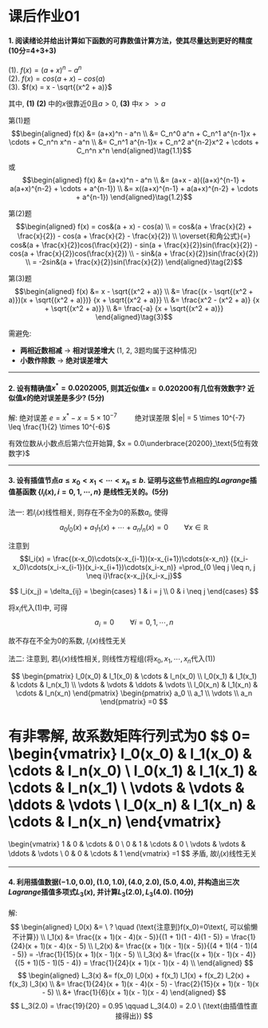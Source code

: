 # 课后作业01

#### 1. 阅读绪论并给出计算如下函数的可靠数值计算方法，使其尽量达到更好的精度 (10分=4+3+3)

(1). $f(x) = (a+x)^n - a^n$  
(2). $f(x) = cos(a + x) - cos(a)$  
(3). $f(x) = x - \sqrt{(x^2 + a)}$

其中, __(1)__ __(2)__ 中的$x$很靠近0且$a>0$, __(3)__ 中$x>>a$

第(1)题
$$\begin{aligned}
f(x) &= (a+x)^n - a^n \\
     &= C_n^0 a^n + C_n^1 a^{n-1}x + \cdots + C_n^n x^n - a^n \\
     &= C_n^1 a^{n-1}x + C_n^2 a^{n-2}x^2 + \cdots + C_n^n x^n
\end{aligned}\tag{1.1}$$

或
$$\begin{aligned}
f(x) &= (a+x)^n - a^n \\
     &= (a+x - a)((a+x)^{n-1} + a(a+x)^{n-2} + \cdots + a^{n-1}) \\
     &= x((a+x)^{n-1} + a(a+x)^{n-2} + \cdots + a^{n-1})
\end{aligned}\tag{1.2}$$

第(2)题
$$\begin{aligned}
f(x) = cos&(a + x) - cos(a) \\
     = cos&(a + \frac{x}{2} + \frac{x}{2})
     - cos(a + \frac{x}{2} - \frac{x}{2}) \\
     \overset{和角公式}{=} cos&(a + \frac{x}{2})cos(\frac{x}{2})
     - sin(a + \frac{x}{2})sin(\frac{x}{2})
     - cos(a + \frac{x}{2})cos(\frac{x}{2}) \\
     - sin&(a + \frac{x}{2})sin(\frac{x}{2}) \\
     = -2sin&(a + \frac{x}{2})sin(\frac{x}{2})
\end{aligned}\tag{2}$$

第(3)题
$$\begin{aligned}
f(x) &= x - \sqrt{(x^2 + a)} \\
     &= \frac{(x - \sqrt{(x^2 + a)})(x + \sqrt{(x^2 + a)})}
     {x + \sqrt{(x^2 + a)}} \\
     &= \frac{x^2 - (x^2 + a)}
     {x + \sqrt{(x^2 + a)}} \\
     &= \frac{-a}
     {x + \sqrt{(x^2 + a)}}
\end{aligned}\tag{3}$$

需避免:
* __两相近数相减__ -> __相对误差增大__ (1, 2, 3题均属于这种情况)
* __小数作除数__ -> __绝对误差增大__

---

#### 2. 设有精确值$x^*=0.0202005$, 则其近似值$x=0.020200$有几位有效数字? 近似值$x$的绝对误差是多少? (5分)

解: 绝对误差 $e = x^* - x = 5 \times 10^{-7}\qquad$
绝对误差限 $|e| = 5 \times 10^{-7} \leq \frac{1}{2} \times 10^{-6}$

有效位数从小数点后第六位开始算, $x = 0.0\underbrace{20200}_\text{5位有效数字}$

---

#### 3. 设有插值节点$a \leq x_0 < x_1 < \cdots < x_n \leq b$. 证明与这些节点相应的$Lagrange$插值基函数 $\{l_i(x), i=0,1,\cdots,n\}$ 是线性无关的。(5分)

法一: 若$l_i(x)$线性相关, 则存在不全为0的系数$a_i$, 使得
$$a_0 l_0(x) + a_1 l_1(x) + \cdots + a_n l_n(x) = 0 \qquad \forall x \in \mathbb{R} \tag{1}$$

注意到
$$l_i(x) = \frac{(x-x_0)\cdots(x-x_{i-1})(x-x_{i+1})\cdots(x-x_n)}
{(x_i-x_0)\cdots(x_i-x_{i-1})(x_i-x_{i+1})\cdots(x_i-x_n)}
=\prod_{0 \leq j \leq n, j \neq i}\frac{x-x_j}{x_i-x_j}$$

$$
l_i(x_j) = \delta_{ij} = 
    \begin{cases}
    1 & i = j \\
    0 & i \neq j
    \end{cases}
$$

将$x_i$代入(1)中, 可得
$$a_i = 0 \qquad \forall i = 0, 1, \cdots, n$$

故不存在不全为0的系数, $l_i(x)$线性无关

法二: 注意到, 若$l_i(x)$线性相关, 则线性方程组(将$x_0, x_1, \cdots, x_n$代入(1))

$$
\begin{pmatrix}
    l_0(x_0) & l_1(x_0) & \cdots & l_n(x_0) \\
    l_0(x_1) & l_1(x_1) & \cdots & l_n(x_1) \\
    \vdots   & \vdots   & \ddots & \vdots   \\
    l_0(x_n) & l_1(x_n) & \cdots & l_n(x_n)
\end{pmatrix}
\begin{pmatrix}
    a_0 \\
    a_1 \\
    \vdots \\
    a_n
\end{pmatrix}
=0
$$

有非零解, 故系数矩阵行列式为0
$$
0=
\begin{vmatrix}
    l_0(x_0) & l_1(x_0) & \cdots & l_n(x_0) \\
    l_0(x_1) & l_1(x_1) & \cdots & l_n(x_1) \\
    \vdots   & \vdots   & \ddots & \vdots   \\
    l_0(x_n) & l_1(x_n) & \cdots & l_n(x_n)
\end{vmatrix}
=
\begin{vmatrix}
    1 & 0 & \cdots & 0 \\
    0 & 1 & \cdots & 0 \\
    \vdots & \vdots & \ddots & \vdots \\
    0 & 0 & \cdots & 1
\end{vmatrix}
=1
$$
矛盾, 故$l_i(x)$线性无关

---

#### 4. 利用插值数据$(-1.0, 0.0), (1.0, 1.0), (4.0, 2.0), (5.0, 4.0)$, 并构造出三次$Lagrange$插值多项式$L_3(x)$, 并计算$L_3(2.0), L_3(4.0)$. (10分)

解:
$$
\begin{aligned}
    l_0(x) &= \ ? \quad (\text{注意到}f(x_0)=0\text{, 可以偷懒不计算}) \\
    l_1(x) &= \frac{(x + 1)(x - 4)(x - 5)}{(1 + 1)(1 - 4)(1 - 5)}
            = \frac{1}{24}(x + 1)(x - 4)(x - 5) \\
    l_2(x) &= \frac{(x + 1)(x - 1)(x - 5)}{(4 + 1)(4 - 1)(4 - 5)}
            = -\frac{1}{15}(x + 1)(x - 1)(x - 5) \\
    l_3(x) &= \frac{(x + 1)(x - 1)(x - 4)}{(5 + 1)(5 - 1)(5 - 4)}
            = \frac{1}{24}(x + 1)(x - 1)(x - 4) \\
\end{aligned}
$$
$$
\begin{aligned}
    L_3(x) &= f(x_0) l_0(x) + f(x_1) l_1(x) + f(x_2) l_2(x) + f(x_3) l_3(x) \\
           &= \frac{1}{24}(x + 1)(x - 4)(x - 5) - \frac{2}{15}(x + 1)(x - 1)(x - 5) \\
           &+ \frac{1}{6}(x + 1)(x - 1)(x - 4) 
\end{aligned}
$$
$$
L_3(2.0) = \frac{19}{20} = 0.95 \qquad L_3(4.0) = 2.0 \ (\text{由插值性直接得出})
$$
